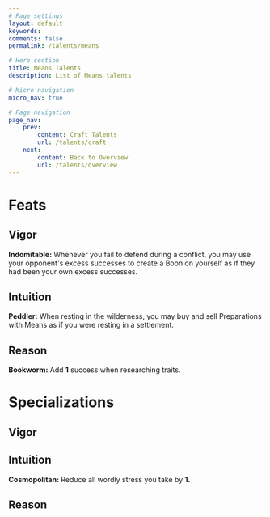 ```yaml
---
# Page settings
layout: default
keywords:
comments: false
permalink: /talents/means

# Hero section
title: Means Talents
description: List of Means talents

# Micro navigation
micro_nav: true

# Page navigation
page_nav:
    prev:
        content: Craft Talents
        url: /talents/craft
    next:
        content: Back to Overview
        url: /talents/overview
---
```


#  Feats

## Vigor

**Indomitable:** Whenever you fail to defend during a conflict, you may use your opponent's excess successes to create a Boon on yourself as if they had been your own excess successes.

## Intuition

**Peddler:** When resting in the wilderness, you may buy and sell Preparations with Means as if you were resting in a settlement.

## Reason

**Bookworm:** Add **1** success when researching traits.


# Specializations

## Vigor



## Intuition

**Cosmopolitan:** Reduce all wordly stress you take by **1.**

## Reason


